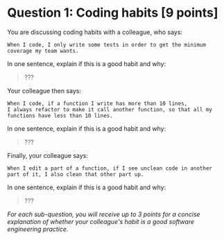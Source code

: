 # Question 1: Coding habits [9 points]

You are discussing coding habits with a colleague, who says:
```
When I code, I only write some tests in order to get the minimum coverage my team wants. 
```
In one sentence, explain if this is a good habit and why:

> ??? 


Your colleague then says:
``` 
When I code, if a function I write has more than 10 lines,
I always refactor to make it call another function, so that all my functions have less than 10 lines.
```
In one sentence, explain if this is a good habit and why:

> ???


Finally, your colleague says:
```
When I edit a part of a function, if I see unclean code in another part of it, I also clean that other part up.
```
In one sentence, explain if this is a good habit and why:

> ??? 


_For each sub-question, you will receive up to 3 points for a concise explanation of whether your colleague's habit is a good software engineering practice._
